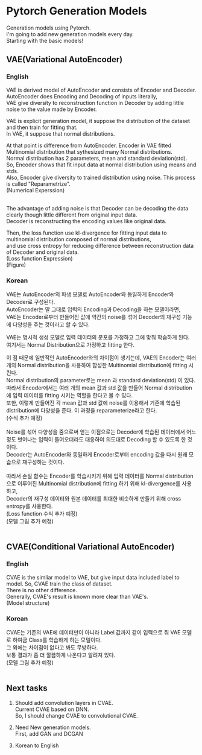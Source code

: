# Pytorch Generation Models
Generation models using Pytorch.<br>
I'm going to add new generation models every day.<br>
Starting with the basic models!
<br>

## VAE(Variational AutoEncoder)

### English
VAE is derived model of AutoEncoder and consists of Encoder and Decoder.<br>
AutoEncoder does Encoding and Decoding of inputs literally,<br>
VAE give diversity to reconstruction function in Decoder by adding little noise to the value made by Encoder. <br>

VAE is explicit generation model, it suppose the distribution of the dataset and then train for fitting that.<br>
In VAE, it suppose that normal distributions.<br>

At that point is difference from AutoEncoder. Encoder in VAE fitted Multinomial distribution that sythesized many Normal distributions.<br>
Normal distribution has 2 parameters, mean and standard deviation(std). So, Encoder shows that fit input data at normal distribution using means and stds.<br>
Also, Encoder give diversity to trained distribution using noise. This process is called "Reparametrize".<br>
(Numerical Experssion)<br>
<br>

The advantage of adding noise is that Decoder can be decoding the data clearly though little different from original input data.<br>
Decoder is reconstructing the encoding values like original data.<br>

Then, the loss function use kl-divergence for fitting input data to multinomial distribution composed of normal distributions,<br>
and use cross entropy for reducing difference between reconstruction data of Decoder and original data.<br>
(Loss function Expression)<br>
(Figure)

### Korean
VAE는 AutoEncoder의 파생 모델로 AutoEncoder와 동일하게 Encoder와 Decoder로 구성된다.<br>
AutoEncoder는 말 그대로 입력의 Encoding과 Decoding을 하는 모델이라면,<br>
VAE는 Encoder로부터 만들어진 값에 약간의 noise를 섞어 Decoder의 재구성 기능에 다양성을 주는 것이라고 할 수 있다.<br>

VAE는 명시적 생성 모델로 입력 데이터의 분포를 가정하고 그에 맞춰 학습하게 된다.<br>
여기서는 Normal Distribution으로 가정하고 fitting 한다.<br>

이 점 때문에 일반적인 AutoEncoder와의 차이점이 생기는데, VAE의 Encoder는 여러 개의 Normal distribution을 사용하여 합성한 Multinomial distribution에 fitting 시킨다.<br>
Normal distribution의 parameter로는 mean 과 standard deviation(std) 이 있다. 따라서 Encoder에서는 여러 개의 mean 값과 std 값을 만들어 Normal distribution에 입력 데이터를 fitting 시키는 역할을 한다고 볼 수 있다.<br>
또한, 이렇게 만들어진 각 mean 값과 std 값에 noise를 이용해서 기존에 학습된 distribution에 다양성을 준다. 이 과정을 reparameterize라고 한다.<br>
(수식 추가 예정)<br>
<br>
Noise를 섞어 다양성을 줌으로써 얻는 이점으로는 Decoder에 학습된 데이터에서 어느 정도 벗어나는 입력이 들어오더라도 대응하여 의도대로 Decoding 할 수 있도록 한 것이다.<br>
Decoder는 AutoEncoder와 동일하게 Encoder로부터 encoding 값을 다시 원래 모습으로 재구성하는 것이다.<br>
<br>
따라서 손실 함수는 Encoder를 학습시키기 위해 입력 데이터를 Normal distribution으로 이루어진 Multinomial distribution에 fitting 하기 위해 kl-divergence를 사용하고,<br>
Decoder의 재구성 데이터와 원본 데이터를 최대한 비슷하게 만들기 위해 cross entropy를 사용한다.<br>
(Loss function 수식 추가 예정)<br>
(모델 그림 추가 예정)<br>
<br>

## CVAE(Conditional Variational AutoEncoder)

### English
CVAE is the simliar model to VAE, but give input data included label to model. So, CVAE train the class of dataset.<br>
There is no other difference.<br>
Generally, CVAE's result is known more clear than VAE's.<br>
(Model structure)<br>

### Korean
CVAE는 기존의 VAE에 데이터만이 아니라 Label 값까지 같이 입력으로 줘 VAE 모델로 하여금 Class를 학습하게 하는 모델이다.<br>
그 외에는 차이점이 없다고 봐도 무방하다.<br>
보통 결과가 좀 더 깔끔하게 나온다고 알려져 있다.<br>
(모델 그림 추가 예정)<br>
<br>

## Next tasks

1. Should add convolution layers in CVAE.<br>
Current CVAE based on DNN.<br>
So, I should change CVAE to convolutional CVAE.<br>

2. Need New generation models.<br>
First, add GAN and DCGAN<br>

3. Korean to English<br>
